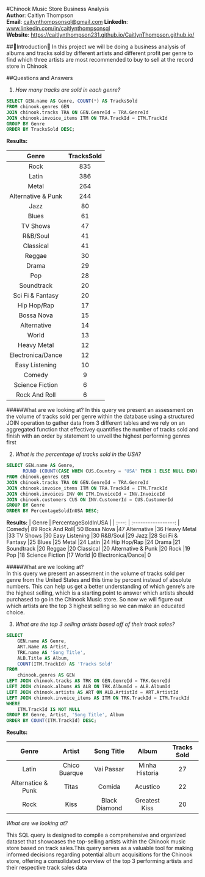 #Chinook Music Store Business Analysis  
**Author**: Caitlyn Thompson  
**Email**: caitynthompsonsql@gmail.com
**LinkedIn**: www.linkedin.com/in/caitlynthompsonsql  
**Website**: https://caitlynthompson231.github.io/CaitlynThompson.github.io/  
  
  
##👋Introduction👋
In this project we will be doing a business analysis of albums and tracks sold by different artists and different profit per genre to find which three artists are most recommended to buy to 
sell at the record store in Chinook
  
##Questions and Answers
1. _How many tracks are sold in each genre?_  
````sql  
SELECT GEN.name AS Genre, COUNT(*) AS TracksSold
FROM chinook.genres GEN
JOIN chinook.tracks TRA ON GEN.GenreId = TRA.GenreId
JOIN chinook.invoice_items ITM ON TRA.TrackId = ITM.TrackId
GROUP BY Genre
ORDER BY TracksSold DESC;
````  
**Results:**  


| Genre  | TracksSold |
| :----: | :--------: | 
Rock	 |   835
Latin	    |386
Metal	    |264
Alternative & Punk	|244
Jazz	|80
Blues	|61
TV Shows	|47
R&B/Soul	|41
Classical	|41
Reggae	|30
Drama	|29
Pop	|28
Soundtrack	|20
Sci Fi & Fantasy	|20
Hip Hop/Rap	|17
Bossa Nova	|15
Alternative	|14
World	|13
Heavy Metal|	12
Electronica/Dance|	12
Easy Listening	|10
Comedy	|9
Science Fiction|	6
Rock And Roll	|6
  
#####What are we looking at?
  In this query we present an assessment on the volume of tracks sold per genre within the database using a structured JOIN operation to gather data from 3 different tables and we rely on an aggregated function that effectivey quantifies the number of tracks sold and finish with an order by statement to unveil the highest performing genres first 

2. _What is the percentage of tracks sold in the USA?_

````sql
SELECT GEN.name AS Genre,
      ROUND (COUNT(CASE WHEN CUS.Country = 'USA' THEN 1 ELSE NULL END) * 100.0 / COUNT(*)) AS PercentageSoldInUSA
FROM chinook.genres GEN
JOIN chinook.tracks TRA ON GEN.GenreId = TRA.GenreId
JOIN chinook.invoice_items ITM ON TRA.TrackId = ITM.TrackId
JOIN chinook.invoices INV ON ITM.InvoiceId = INV.InvoiceId
JOIN chinook.customers CUS ON INV.CustomerId = CUS.CustomerId
GROUP BY Genre
ORDER BY PercentageSoldInUSA DESC;
````
  
**Results:**
| Genre | PercentageSoldInUSA |
| :---: | :-----------------: |
Comedy|	89
Rock And Roll|	50
Bossa Nova	|47
Alternative	|36
Heavy Metal	|33
TV Shows	|30
Easy Listening	|30
R&B/Soul	|29
Jazz	|28
Sci Fi & Fantasy	|25
Blues	|25
Metal	|24
Latin	|24
Hip Hop/Rap	|24
Drama	|21
Soundtrack	|20
Reggae	|20
Classical	|20
Alternative & Punk	|20
Rock	|19
Pop	|18
Science Fiction	|17
World	|0
Electronica/Dance|	0
  
  
#####What are we looking at?  
In this query we present an assesment in the volume of tracks sold per genre from the United States and this time by percent instead of absolute numbers. This can help us get a better understanding of which genre's are the highest selling, which is a starting point to answer which artists should purchased to go in the Chinook Music store. So now we will figure out which artists are the top 3 highest selling so we can make an educated choice.
  
3. _What are the top 3 selling artists based off of their track sales?_ 
  
  
````sql
SELECT
    GEN.name AS Genre,
    ART.Name AS Artist,
    TRK.name AS 'Song Title',
    ALB.Title AS Album,
    COUNT(ITM.TrackId) AS 'Tracks Sold'
FROM
    chinook.genres AS GEN
LEFT JOIN chinook.tracks AS TRK ON GEN.GenreId = TRK.GenreId
LEFT JOIN chinook.albums AS ALB ON TRK.AlbumId = ALB.AlbumId
LEFT JOIN chinook.artists AS ART ON ALB.ArtistId = ART.ArtistId
LEFT JOIN chinook.invoice_items AS ITM ON TRK.TrackId = ITM.TrackId
WHERE
    ITM.TrackId IS NOT NULL
GROUP BY Genre, Artist, 'Song Title', Album
ORDER BY COUNT(ITM.TrackId) DESC;
````
  
**Results:**
  
| Genre | Artist     | Song Title                     |Album| Tracks Sold |
| :---: | :---------:| :----:|  :-----------------------------:| :----------:|
|Latin	|Chico Buarque  |Vai Passar| Minha Historia              |	27         |
|Alternatice & Punk|Titas  	 | Comida|	Acustico| 22          |
|Rock	|Kiss| Black Diamond     |	Greatest Kiss |20          |
  

_What are we looking at?_
  
 This SQL query is designed to compile a comprehensive and organized dataset that showcases the top-selling artists within the Chinook music store based on track sales.This query serves as a valuable tool for making informed decisions regarding potential album acquisitions for the Chinook store, offering a consolidated overview of the top 3 performing artists and their respective track sales data

